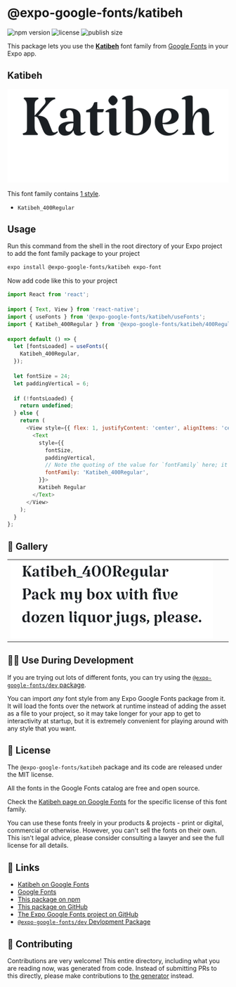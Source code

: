 # @expo-google-fonts/katibeh

![npm version](https://flat.badgen.net/npm/v/@expo-google-fonts/katibeh)
![license](https://flat.badgen.net/github/license/expo/google-fonts)
![publish size](https://flat.badgen.net/packagephobia/install/@expo-google-fonts/katibeh)

This package lets you use the [**Katibeh**](https://fonts.google.com/specimen/Katibeh) font family from [Google Fonts](https://fonts.google.com/) in your Expo app.

## Katibeh

![Katibeh](./font-family.png)

This font family contains [1 style](#-gallery).

- `Katibeh_400Regular`

## Usage

Run this command from the shell in the root directory of your Expo project to add the font family package to your project
```sh
expo install @expo-google-fonts/katibeh expo-font
```

Now add code like this to your project
```js
import React from 'react';

import { Text, View } from 'react-native';
import { useFonts } from '@expo-google-fonts/katibeh/useFonts';
import { Katibeh_400Regular } from '@expo-google-fonts/katibeh/400Regular';

export default () => {
  let [fontsLoaded] = useFonts({
    Katibeh_400Regular,
  });

  let fontSize = 24;
  let paddingVertical = 6;

  if (!fontsLoaded) {
    return undefined;
  } else {
    return (
      <View style={{ flex: 1, justifyContent: 'center', alignItems: 'center' }}>
        <Text
          style={{
            fontSize,
            paddingVertical,
            // Note the quoting of the value for `fontFamily` here; it expects a string!
            fontFamily: 'Katibeh_400Regular',
          }}>
          Katibeh Regular
        </Text>
      </View>
    );
  }
};

```

## 🔡 Gallery


||||
|-|-|-|
|![Katibeh_400Regular](.//400Regular/Katibeh_400Regular.ttf.png)||||


## 👩‍💻 Use During Development

If you are trying out lots of different fonts, you can try using the [`@expo-google-fonts/dev` package](https://github.com/freeboub/google-fonts/tree/master/font-packages/dev#readme).

You can import *any* font style from any Expo Google Fonts package from it. It will load the fonts
over the network at runtime instead of adding the asset as a file to your project, so it may take longer
for your app to get to interactivity at startup, but it is extremely convenient
for playing around with any style that you want.

## 📖 License

The `@expo-google-fonts/katibeh` package and its code are released under the MIT license.

All the fonts in the Google Fonts catalog are free and open source.

Check the [Katibeh page on Google Fonts](https://fonts.google.com/specimen/Katibeh) for the specific license of this font family.

You can use these fonts freely in your products & projects - print or digital, commercial or otherwise. However, you can't sell the fonts on their own. This isn't legal advice, please consider consulting a lawyer and see the full license for all details.

## 🔗 Links

- [Katibeh on Google Fonts](https://fonts.google.com/specimen/Katibeh)
- [Google Fonts](https://fonts.google.com/)
- [This package on npm](https://www.npmjs.com/package/@expo-google-fonts/katibeh)
- [This package on GitHub](https://github.com/freeboub/google-fonts/tree/master/font-packages/katibeh)
- [The Expo Google Fonts project on GitHub](https://github.com/freeboub/google-fonts)
- [`@expo-google-fonts/dev` Devlopment Package](https://github.com/freeboub/google-fonts/tree/master/font-packages/dev)

## 🤝 Contributing

Contributions are very welcome! This entire directory, including what you are reading now, was generated from code. Instead of submitting PRs to this directly, please make contributions to [the generator](https://github.com/freeboub/google-fonts/tree/master/packages/generator) instead.
